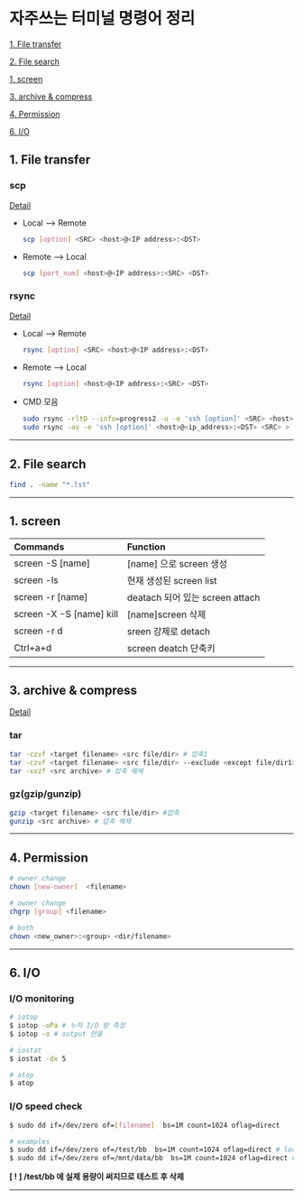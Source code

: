 # 자주쓰는 터미널 명령어 정리

  [1. File transfer](#1.-File-transfer)

  [2. File search](#2.-File-search)


  [1. screen](#1.-screen)
  
  [3. archive & compress](#3.-archive-&-compress)

  [4. Permission](#4.-Permission)
  
  [6. I/O](#6.-I/O)

## 1. File transfer <a name="1.-File-transfer"></a>

  ### scp
  [Detail](https://twpower.github.io/138-send-file-using-scp-command)
  
  * Local --> Remote
    ```bash
    scp [option] <SRC> <host>@<IP address>:<DST>
    ```
  * Remote --> Local
    ```bash
    scp [port_num] <host>@<IP address>:<SRC> <DST>
    ```

  ### rsync
  [Detail](https://blueyikim.tistory.com/562)

  * Local --> Remote
    ```bash
    rsync [option] <SRC> <host>@<IP address>:<DST>
    ```
  * Remote --> Local
    ```bash
    rsync [option] <host>@<IP address>:<SRC> <DST>
    ```
  * CMD 모음
    ```bash
    sudo rsync -rltD --info=progress2 -u -e 'ssh [option]' <SRC> <host>@<ip_address>:<DST> > trans.log 2>&1
    sudo rsync -av -e 'ssh [option]' <host>@<ip_address>:<DST> <SRC> > trans.log 2>&1
    ```

---
## 2. File search <a name="2.-File-search"></a>

  ```bash
  find . -name "*.lst"
  ```

---

## 1. screen <a name="1.-screen"></a>

  |Commands|Function|
  |:----|:----|
  |screen -S [name]|[name] 으로 screen 생성|
  |screen -ls|현재 생성된 screen list |
  |screen -r [name]|deatach 되어 있는 screen attach|
  |screen -X -S [name] kill|[name]screen 삭제|
  |screen -r d|sreen 강제로 detach|
  |Ctrl+a+d|screen deatch 단축키|


---


## 3. archive & compress <a name="3.-archive-&-compress"></a>

  [Detail](https://ifuwanna.tistory.com/31)
  
  ### tar
  ```bash
  tar -czvf <target filename> <src file/dir> # 압축1
  tar -czvf <target filename> <src file/dir> --exclude <except file/dir1> # 압축2
  tar -xvzf <src archive> # 압축 해제  
  ```

  ### gz(gzip/gunzip)
  ```bash
  gzip <target filename> <src file/dir> #압축
  gunzip <src archive> # 압축 해제
  ```


---
## 4. Permission <a name="4.-Permission"></a>
  ```bash
  # owner change
  chown [new-owner]  <filename>

  # owner change
  chgrp [group] <filename>
  
  # both
  chown <new_owner>:<group> <dir/filename>

  ```
---

## 6. I/O <a name="6.-I/O"></a>

  ### I/O monitoring
  ```bash
  # iotop
  $ iotop -oPa # 누적 I/O 량 측정
  $ iotop -o # output 만을 

  # iostat
  $ iostat -dx 5

  # atop
  $ atop

  ```

  ### I/O speed check
  ```bash
  $ sudo dd if=/dev/zero of=[filename]  bs=1M count=1024 oflag=direct

  # examples 
  $ sudo dd if=/dev/zero of=/test/bb  bs=1M count=1024 oflag=direct # local domain
  $ sudo dd if=/dev/zero of=/mnt/data/bb  bs=1M count=1024 oflag=direct # mount domain
  ```
  **[ ! ] /test/bb 에 실제 용량이 써지므로 테스트 후 삭제**

---

